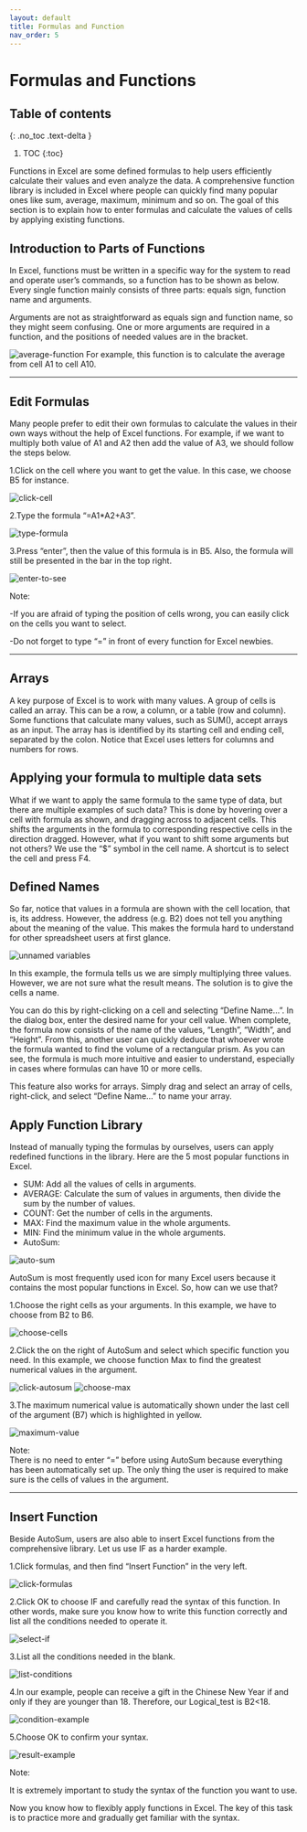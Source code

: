 ```yaml
---
layout: default
title: Formulas and Function
nav_order: 5
---
```



# Formulas and Functions

## Table of contents
{: .no_toc .text-delta }

1. TOC
{:toc}


Functions in Excel are some defined formulas to help users efficiently calculate their values and even analyze the data. A comprehensive function library is included in Excel where people can quickly find many popular ones like sum, average, maximum, minimum and so on. The goal of this section is to explain how to enter formulas and calculate the values of cells by applying existing functions.  


## Introduction to Parts of Functions

In Excel, functions must be written in a specific way for the system to read and operate user’s commands, so a function has to be shown as below. Every single function mainly consists of three parts: equals sign, function name and arguments.

Arguments are not as straightforward as equals sign and function name, so they might seem confusing. One or more arguments are required in a function, and the positions of needed values are in the bracket.

![average-function](https://github.com/hannah019/excel-instructions/blob/gh-pages/assets/images/functions-image1.png?raw=true)
 For example, this function is to calculate the average from cell A1 to cell A10.

---

## Edit Formulas

Many people prefer to edit their own formulas to calculate the values in their own ways without the help of Excel functions. For example, if we want to multiply both value of A1 and A2 then add the value of A3, we should follow the steps below.

1.Click on the cell where you want to get the value. In this case, we choose B5 for instance. 

![click-cell](https://github.com/hannah019/excel-instructions/blob/gh-pages/assets/images/functions-image2.png?raw=true)

2.Type the formula “=A1*A2+A3”. 

![type-formula](https://github.com/hannah019/excel-instructions/blob/gh-pages/assets/images/functions-image3.png?raw=true)

3.Press “enter”, then the value of this formula is in B5. Also, the formula will still be presented in the bar in the top right. 

![enter-to-see](https://github.com/hannah019/excel-instructions/blob/gh-pages/assets/images/functions-image4.png?raw=true)

Note: 

  -If you are afraid of typing the position of cells wrong, you can easily click on the cells you want to select. 
  
  -Do not forget to type “=” in front of every function for Excel newbies.    

---

## Arrays

A key purpose of Excel is to work with many values. A group of cells is called an array. This can be a row, a column, or a table (row and column). Some functions that calculate many values, such as SUM(), accept arrays as an input. The array has is identified by its starting cell and ending cell, separated by the colon. Notice that Excel uses letters for columns and numbers for rows.

## Applying your formula to multiple data sets

What if we want to apply the same formula to the same type of data, but there are multiple examples of such data? This is done by hovering over a cell with formula as shown, and dragging across to adjacent cells. This shifts the arguments in the formula to corresponding respective cells in the direction dragged. However, what if you want to shift some arguments but not others? We use the “$” symbol in the cell name. A shortcut is to select the cell and press F4.

## Defined Names

So far, notice that values in a formula are shown with the cell location, that is, its address. However, the address (e.g. B2) does not tell you anything about the meaning of the value. This makes the formula hard to understand for other spreadsheet users at first glance. 

![unnamed variables](https://github.com/hannah019/excel-instructions/blob/gh-pages/assets/images/defined-names-1.png?raw=true)

In this example, the formula tells us we are simply multiplying three values. However, we are not sure what the result means.
The solution is to give the cells a name.

You can do this by right-clicking on a cell and selecting “Define Name…”. In the dialog box, enter the desired name for your cell value. When complete, the formula now consists of the name of the values, “Length”, “Width”, and “Height”. From this, another user can quickly deduce that whoever wrote the formula wanted to find the volume of a rectangular prism. As you can see, the formula is much more intuitive and easier to understand, especially in cases where formulas can have 10 or more cells. 

This feature also works for arrays. Simply drag and select an array of cells, right-click, and select “Define Name…” to name your array.


## Apply Function Library

Instead of manually typing the formulas by ourselves, users can apply redefined functions in the library. Here are the 5 most popular functions in Excel. 

  - SUM: Add all the values of cells in arguments. 
  - AVERAGE: Calculate the sum of values in arguments, then divide the sum by the number of values. 
  - COUNT: Get the number of cells in the arguments. 
  - MAX: Find the maximum value in the whole arguments. 
  - MIN: Find the minimum value in the whole arguments.    
  - AutoSum:

![auto-sum](https://github.com/hannah019/excel-instructions/blob/gh-pages/assets/images/functions-image5.png?raw=true)

  AutoSum is most frequently used icon for many Excel users because it contains the most popular functions in Excel. So, how can we use that? 
  
  1.Choose the right cells as your arguments. In this example, we have to choose from B2 to B6. 
  
  ![choose-cells](https://github.com/hannah019/excel-instructions/blob/gh-pages/assets/images/functions-image6.png?raw=true)

  2.Click the  on the right of AutoSum and select which specific function you need. In this example, we choose function Max to find the greatest numerical values       in the argument. 
  
![click-autosum](https://github.com/hannah019/excel-instructions/blob/gh-pages/assets/images/functions-image7.png?raw=true)
 ![choose-max](https://github.com/hannah019/excel-instructions/blob/gh-pages/assets/images/functions-image8.png?raw=true)

  3.The maximum numerical value is automatically shown under the last cell of the argument (B7) which is highlighted in yellow. 
  
  ![maximum-value](https://github.com/hannah019/excel-instructions/blob/gh-pages/assets/images/functions-image9.png?raw=true)

  Note:  
    There is no need to enter “=” before using AutoSum because everything has been automatically set up. The only thing the user is required to make sure is the       cells of values in the argument. 
    
  

---

## Insert Function

Beside AutoSum, users are also able to insert Excel functions from the comprehensive library. Let us use IF as a harder example. 

1.Click formulas, and then find “Insert Function” in the very left.  

 ![click-formulas](https://github.com/hannah019/excel-instructions/blob/gh-pages/assets/images/functions-image10.png?raw=true)

2.Click OK to choose IF and carefully read the syntax of this function. In other words, make sure you know how to write this function correctly and list all the conditions needed to operate it.    

  ![select-if](https://github.com/hannah019/excel-instructions/blob/gh-pages/assets/images/functions-image-11.png?raw=true)

3.List all the conditions needed in the blank. 

  ![list-conditions](https://github.com/hannah019/excel-instructions/blob/gh-pages/assets/images/functions-image-12.png?raw=true)

4.In our example, people can receive a gift in the Chinese New Year if and only if they are younger than 18. Therefore, our Logical_test is B2<18.  

  ![condition-example](https://github.com/hannah019/excel-instructions/blob/gh-pages/assets/images/functions-image-13.png?raw=true)

5.Choose OK to confirm your syntax. 

 ![result-example](https://github.com/hannah019/excel-instructions/blob/gh-pages/assets/images/functions-image-14.png?raw=true)

Note:

It is extremely important to study the syntax of the function you want to use. 
  
Now you know how to flexibly apply functions in Excel. The key of this task is to practice more and gradually get familiar with the syntax.  

